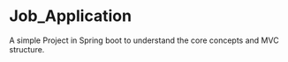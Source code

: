 # Job_Application
A simple Project in Spring boot to understand the core concepts and MVC structure.
